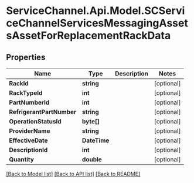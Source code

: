 # ServiceChannel.Api.Model.SCServiceChannelServicesMessagingAssetsAssetForReplacementRackData

## Properties

Name | Type | Description | Notes
------------ | ------------- | ------------- | -------------
**RackId** | **string** |  | [optional] 
**RackTypeId** | **int** |  | [optional] 
**PartNumberId** | **int** |  | [optional] 
**RefrigerantPartNumber** | **string** |  | [optional] 
**OperationStatusId** | **byte[]** |  | [optional] 
**ProviderName** | **string** |  | [optional] 
**EffectiveDate** | **DateTime** |  | [optional] 
**DescriptionId** | **int** |  | [optional] 
**Quantity** | **double** |  | [optional] 

[[Back to Model list]](../README.md#documentation-for-models) [[Back to API list]](../README.md#documentation-for-api-endpoints) [[Back to README]](../README.md)

